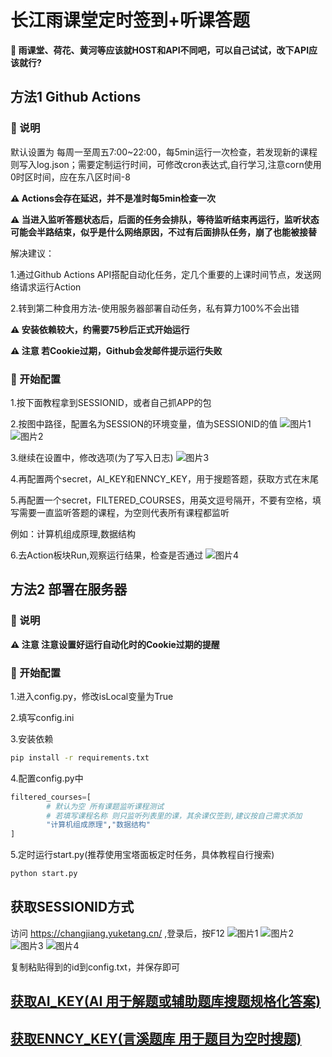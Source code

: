 # 长江雨课堂定时签到+听课答题
**🌟 雨课堂、荷花、黄河等应该就HOST和API不同吧，可以自己试试，改下API应该就行?**

## 方法1 Github Actions
### 🌟 说明
默认设置为 每周一至周五7:00~22:00，每5min运行一次检查，若发现新的课程则写入log.json；需要定制运行时间，可修改cron表达式,自行学习,注意corn使用0时区时间，应在东八区时间-8

**⚠️ Actions会存在延迟，并不是准时每5min检查一次**

**⚠️ 当进入监听答题状态后，后面的任务会排队，等待监听结束再运行，监听状态可能会半路结束，似乎是什么网络原因，不过有后面排队任务，崩了也能被接替**

解决建议：

1.通过Github Actions API搭配自动化任务，定几个重要的上课时间节点，发送网络请求运行Action 

2.转到第二种食用方法-使用服务器部署自动任务，私有算力100%不会出错

**⚠️ 安装依赖较大，约需要75秒后正式开始运行**

**⚠️ 注意 若Cookie过期，Github会发邮件提示运行失败**

### 🚀 开始配置
1.按下面教程拿到SESSIONID，或者自己抓APP的包

2.按图中路径，配置名为SESSION的环境变量，值为SESSIONID的值
![图片1](src/img/Step_1.png)
![图片2](src/img/Step_2.png)

3.继续在设置中，修改选项(为了写入日志)
![图片3](src/img/Step_3.png)


4.再配置两个secret，AI_KEY和ENNCY_KEY，用于搜题答题，获取方式在末尾

5.再配置一个secret，FILTERED_COURSES，用英文逗号隔开，不要有空格，填写需要一直监听答题的课程，为空则代表所有课程都监听

例如：计算机组成原理,数据结构

6.去Action板块Run,观察运行结果，检查是否通过
![图片4](src/img/Step_4.png)

## 方法2 部署在服务器
### 🌟 说明

**⚠️ 注意 注意设置好运行自动化时的Cookie过期的提醒**

### 🚀 开始配置
1.进入config.py，修改isLocal变量为True

2.填写config.ini

3.安装依赖
```bash
pip install -r requirements.txt
```

4.配置config.py中
```python
filtered_courses=[
        # 默认为空 所有课题监听课程测试
        # 若填写课程名称 则只监听列表里的课，其余课仅签到,建议按自己需求添加
        "计算机组成原理","数据结构"
]
```

5.定时运行start.py(推荐使用宝塔面板定时任务，具体教程自行搜索)
```python
python start.py
```


## 获取SESSIONID方式

访问 https://changjiang.yuketang.cn/ ,登录后，按F12
![图片1](src/screenShot/1.png)
![图片2](src/screenShot/2.png)
![图片3](src/screenShot/3.png)
![图片4](src/screenShot/4.png)

复制粘贴得到的id到config.txt，并保存即可

## [获取AI_KEY(AI 用于解题或辅助题库搜题规格化答案)](https://api.chatanywhere.org/v1/oauth/free/render)
## [获取ENNCY_KEY(言溪题库 用于题目为空时搜题)](https://tk.enncy.cn/)

